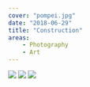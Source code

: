 ```yaml
---
cover: "pompei.jpg"
date: "2018-06-29"
title: "Construction"
areas:
    - Photography
    - Art
---
```


![](fleurs.jpg)
![](mur.jpg)
![](trevise.jpg)
